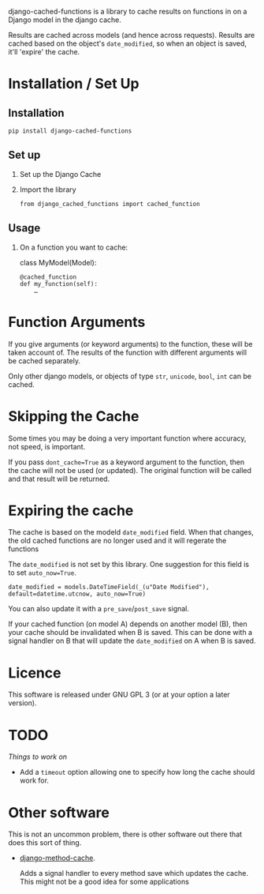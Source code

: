 django-cached-functions is a library to cache results on functions in on a Django model in the django cache.

Results are cached across models (and hence across requests). Results are
cached based on the object's ``date_modified``, so when an object is saved,
it'll 'expire' the cache.

Installation / Set Up
======================

Installation
------------

    pip install django-cached-functions

Set up
------

 1. Set up the Django Cache

 2. Import the library
        
        from django_cached_functions import cached_function

Usage
-----

 1. On a function you want to cache:

    class MyModel(Model):
        
        @cached_function
        def my_function(self):
            …

Function Arguments
==================

If you give arguments (or keyword arguments) to the function, these will be
taken account of. The results of the function with different arguments will be
cached separately. 

Only other django models, or objects of type ``str``, ``unicode``, ``bool``,
``int`` can be cached.

Skipping the Cache
==================

Some times you may be doing a very important function where accuracy, not
speed, is important.

If you pass ``dont_cache=True`` as a keyword argument to the function, then the
cache will not be used (or updated). The original function will be called and
that result will be returned.

Expiring the cache
==================

The cache is based on the modeld ``date_modified`` field. When that changes,
the old cached functions are no longer used and it will regerate the functions

The ``date_modified`` is not set by this library. One suggestion for this field
is to set ``auto_now=True``.
    
    date_modified = models.DateTimeField(_(u"Date Modified"), default=datetime.utcnow, auto_now=True)

You can also update it with a ``pre_save``/``post_save`` signal.

If your cached function (on model A) depends on another model (B), then your
cache should be invalidated when B is saved. This can be done with a signal
handler on B that will update the ``date_modified`` on A when B is saved.


Licence
=======

This software is released under GNU GPL 3 (or at your option a later version).

TODO
====

*Things to work on*

 * Add a ``timeout`` option allowing one to specify how long the cache should work for.

Other software
==============

This is not an uncommon problem, there is other software out there that does
this sort of thing.

 * [django-method-cache](https://github.com/bryanhelmig/django-method-cache).

   Adds a signal handler to every method save which updates the cache. This
   might not be a good idea for some applications

